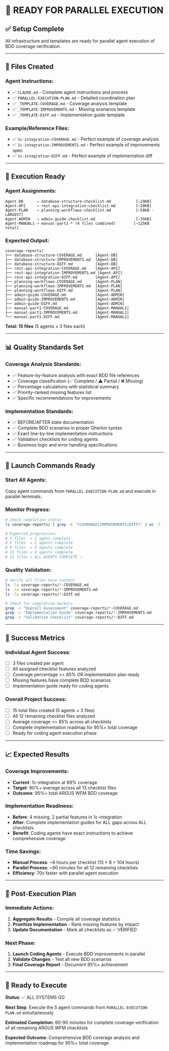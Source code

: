 # 🚀 READY FOR PARALLEL EXECUTION

## ✅ **Setup Complete**
All infrastructure and templates are ready for parallel agent execution of BDD coverage verification.

---

## 📁 **Files Created**

### **Agent Instructions:**
- ✅ `CLAUDE.md` - Complete agent instructions and process
- ✅ `PARALLEL-EXECUTION-PLAN.md` - Detailed coordination plan
- ✅ `_TEMPLATE-COVERAGE.md` - Coverage analysis template
- ✅ `_TEMPLATE-IMPROVEMENTS.md` - Missing scenarios template
- ✅ `_TEMPLATE-DIFF.md` - Implementation guide template

### **Example/Reference Files:**
- ✅ `1c-integration-COVERAGE.md` - Perfect example of coverage analysis
- ✅ `1c-integration-IMPROVEMENTS.md` - Perfect example of improvements spec
- ✅ `1c-integration-DIFF.md` - Perfect example of implementation diff

---

## 🎯 **Execution Ready**

### **Agent Assignments:**
```
Agent-DB      → database-structure-checklist.md           [~19KB]
Agent-API     → rest-api-integration-checklist.md         [~20KB]  
Agent-PLAN    → planning-workflows-checklist.md           [~58KB - LARGEST]
Agent-ADMIN   → admin-guide-checklist.md                  [~35KB]
Agent-MANUAL1 → manual-part1-* (4 files combined)        [~125KB total]
```

### **Expected Output:**
```
coverage-reports/
├── database-structure-COVERAGE.md      [Agent-DB]
├── database-structure-IMPROVEMENTS.md  [Agent-DB]
├── database-structure-DIFF.md          [Agent-DB]
├── rest-api-integration-COVERAGE.md    [Agent-API]
├── rest-api-integration-IMPROVEMENTS.md [Agent-API]
├── rest-api-integration-DIFF.md        [Agent-API]
├── planning-workflows-COVERAGE.md      [Agent-PLAN]
├── planning-workflows-IMPROVEMENTS.md  [Agent-PLAN]
├── planning-workflows-DIFF.md          [Agent-PLAN]
├── admin-guide-COVERAGE.md             [Agent-ADMIN]
├── admin-guide-IMPROVEMENTS.md         [Agent-ADMIN]
├── admin-guide-DIFF.md                 [Agent-ADMIN]
├── manual-part1-COVERAGE.md            [Agent-MANUAL1]
├── manual-part1-IMPROVEMENTS.md        [Agent-MANUAL1]
└── manual-part1-DIFF.md                [Agent-MANUAL1]
```

**Total: 15 files** (5 agents × 3 files each)

---

## 📊 **Quality Standards Set**

### **Coverage Analysis Standards:**
- ✅ Feature-by-feature analysis with exact BDD file references
- ✅ Coverage classification (✅ Complete / ⚠️ Partial / ❌ Missing)
- ✅ Percentage calculations with statistical summary
- ✅ Priority-ranked missing features list
- ✅ Specific recommendations for improvements

### **Implementation Standards:**
- ✅ BEFORE/AFTER state documentation
- ✅ Complete BDD scenarios in proper Gherkin syntax
- ✅ Exact line-by-line implementation instructions
- ✅ Validation checklists for coding agents
- ✅ Business logic and error handling specifications

---

## 🚀 **Launch Commands Ready**

### **Start All Agents:**
Copy agent commands from `PARALLEL-EXECUTION-PLAN.md` and execute in parallel terminals.

### **Monitor Progress:**
```bash
# Check completion status
ls coverage-reports/ | grep -E "(COVERAGE|IMPROVEMENTS|DIFF)" | wc -l

# Expected progression:
# 3 files  = 1 agent complete
# 6 files  = 2 agents complete  
# 9 files  = 3 agents complete
# 12 files = 4 agents complete
# 15 files = ALL AGENTS COMPLETE ✅
```

### **Quality Validation:**
```bash
# Verify all files have content
ls -la coverage-reports/*-COVERAGE.md
ls -la coverage-reports/*-IMPROVEMENTS.md  
ls -la coverage-reports/*-DIFF.md

# Check for completion markers
grep -c "Overall Assessment" coverage-reports/*-COVERAGE.md
grep -c "Implementation Guide" coverage-reports/*-IMPROVEMENTS.md
grep -c "Validation Checklist" coverage-reports/*-DIFF.md
```

---

## 🎯 **Success Metrics**

### **Individual Agent Success:**
- [ ] 3 files created per agent
- [ ] All assigned checklist features analyzed
- [ ] Coverage percentage >= 85% OR implementation plan ready
- [ ] Missing features have complete BDD scenarios
- [ ] Implementation guide ready for coding agents

### **Overall Project Success:**
- [ ] 15 total files created (5 agents × 3 files)
- [ ] All 12 remaining checklist files analyzed
- [ ] Average coverage >= 85% across all checklists
- [ ] Complete implementation roadmap for 95%+ total coverage
- [ ] Ready for coding agent execution phase

---

## 📈 **Expected Results**

### **Coverage Improvements:**
- **Current**: 1c-integration at 89% coverage
- **Target**: 90%+ average across all 13 checklist files
- **Outcome**: 95%+ total ARGUS WFM BDD coverage

### **Implementation Readiness:**
- **Before**: 4 missing, 2 partial features in 1c-integration
- **After**: Complete implementation guides for ALL gaps across ALL checklists
- **Benefit**: Coding agents have exact instructions to achieve comprehensive coverage

### **Time Savings:**
- **Manual Process**: ~8 hours per checklist (13 × 8 = 104 hours)
- **Parallel Process**: ~90 minutes for all 12 remaining checklists
- **Efficiency**: 70x faster with parallel agent execution

---

## 🔄 **Post-Execution Plan**

### **Immediate Actions:**
1. **Aggregate Results** - Compile all coverage statistics
2. **Prioritize Implementation** - Rank missing features by impact
3. **Update Documentation** - Mark all checklists as ✅ VERIFIED

### **Next Phase:**
1. **Launch Coding Agents** - Execute BDD improvements in parallel
2. **Validate Changes** - Test all new BDD scenarios
3. **Final Coverage Report** - Document 95%+ achievement

---

## 🎉 **Ready to Execute**

**Status**: ✅ ALL SYSTEMS GO

**Next Step**: Execute the 5 agent commands from `PARALLEL-EXECUTION-PLAN.md` simultaneously

**Estimated Completion**: 60-90 minutes for complete coverage verification of all remaining ARGUS WFM checklists

**Expected Outcome**: Comprehensive BDD coverage analysis and implementation roadmap for 95%+ total coverage